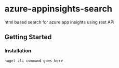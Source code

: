 # azure-appinsights-search
html based search for azure app insights using rest API

## Getting Started

### Installation

```
nuget cli command goes here
```
